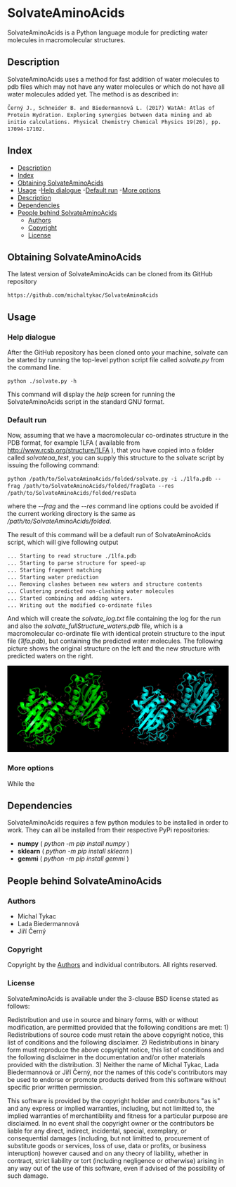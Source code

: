 # SolvateAminoAcids

SolvateAminoAcids is a Python language module for predicting water molecules in macromolecular structures.

## Description

SolvateAminoAcids uses a method for fast addition of water molecules to pdb files which may not have any water molecules or which do not have all water molecules added yet. The method is as described in:

    Černý J., Schneider B. and Biedermannová L. (2017) WatAA: Atlas of Protein Hydration. Exploring synergies between data mining and ab initio calculations. Physical Chemistry Chemical Physics 19(26), pp. 17094-17102.
    
## Index

- [Description](#description)
- [Index](#index)
- [Obtaining SolvateAminoAcids](#obtaining-solvateaminoacids)
- [Usage](#usage)
    -[Help dialogue](#help-dialogue)
    -[Default run](#default-run)
    -[More options](#more-options)
- [Description](#description)
- [Dependencies](#dependencies)
- [People behind SolvateAminoAcids](#people-behind-solvateaminoacids)
    - [Authors](#authors)
    - [Copyright](#copyright)
    - [License](#license)

## Obtaining SolvateAminoAcids

The latest version of SolvateAminoAcids can be cloned from its GitHub repository 

    https://github.com/michaltykac/SolvateAminoAcids

## Usage

### Help dialogue

After the GitHub repository has been cloned onto your machine, solvate can be started by running the top-level python script file called *solvate.py* from the command line.

    python ./solvate.py -h
    
This command will display the *help* screen for running the SolvateAminoAcids script in the standard GNU format. 

### Default run

Now, assuming that we have a macromolecular co-ordinates structure in the PDB format, for example 1LFA ( available from http://www.rcsb.org/structure/1LFA ), that you have copied into a folder called *solvateaa_test*, you can supply this structure to the solvate script by issuing the following command:

    python /path/to/SolvateAminoAcids/folded/solvate.py -i ./1lfa.pdb --frag /path/to/SolvateAminoAcids/folded/fragData --res /path/to/SolvateAminoAcids/folded/resData
    
where the *--frag* and the *--res* command line options could be avoided if the current working directory is the same as */path/to/SolvateAminoAcids/folded*. 

The result of this command will be a default run of SolvateAminoAcids script, which will give following output

    ... Starting to read structure ./1lfa.pdb
    ... Starting to parse structure for speed-up
    ... Starting fragment matching
    ... Starting water prediction
    ... Removing clashes between new waters and structure contents
    ... Clustering predicted non-clashing water molecules
    ... Started combining and adding waters.
    ... Writing out the modified co-ordinate files
    
And which will create the *solvate_log.txt* file containing the log for the run and also the *solvate_fullStructure_waters.pdb* file, which is a macromolecular co-ordinate file with identical protein structure to the input file (*1lfa.pdb*), but containing the predicted water molecules. The following picture shows the original structure on the left and the new structure with predicted waters on the right.

![](https://github.com/michaltykac/SolvateAminoAcids/blob/solvate_amino_acids/fig1_1lfa.png)

### More options

While the 

## Dependencies

SolvateAminoAcids requires a few python modules to be installed in order to work. They can all be installed from their respective PyPi repositories:

- **numpy** ( *python -m pip install numpy* )
- **sklearn** ( *python -m pip install sklearn* )
- **gemmi** ( *python -m pip install gemmi* )

## People behind SolvateAminoAcids

### Authors

- Michal Tykac
- Lada Biedermannová
- Jiří Černý

### Copyright

Copyright by the [Authors](#authors) and individual contributors. All rights reserved.

### License

SolvateAminoAcids is available under the 3-clause BSD license stated as follows:

Redistribution and use in source and binary forms, with or without modification, are permitted provided that the following conditions are met:
    1) Redistributions of source code must retain the above copyright notice, this list of conditions and the following disclaimer.
    2) Redistributions in binary form must reproduce the above copyright notice, this list of conditions and the following disclaimer in the documentation and/or other materials provided with the distribution.
    3) Neither the name of Michal Tykac, Lada Biedermannová or Jiří Černý, nor the names of this code's contributors may be used to endorse or promote products derived from this software without specific prior written permission.

This software is provided by the copyright holder and contributors "as is" and any express or implied warranties, including, but not limitted to, the implied warranties of merchantibility and fitness for a particular purpose are disclaimed. In no event shall the copyright owner or the contributors be liable for any direct, indirect, incidental, special, exemplary, or consequential damages (including, but not limitted to, procurement of substitute goods or services, loss of use, data or profits, or business interuption) however caused and on any theory of liability, whether in contract, strict liability or tort (including negligence or otherwise) arising in any way out of the use of this software, even if advised of the possibility of such damage.
